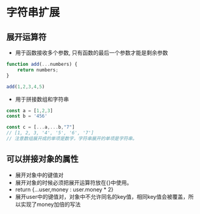# 字符串扩展

## 展开运算符

* 用于函数接收多个参数, 只有函数的最后一个参数才能是剩余参数

```javascript
function add(...numbers) {
    return numbers;
}

add(1,2,3,4,5)
```

* 用于拼接数组和字符串
  
```javascript
const a = [1,2,3]
const b = '456'

const c = [...a,...b,"7"]
// [1, 2, 3, '4', '5', '6', '7']
// 注意数组展开成的单项是数字，字符串展开的单项是字符串。
```

## 可以拼接对象的属性

* 展开对象中的键值对
* 展开对象的时候必须把展开运算符放在{}中使用。
* return {...user,money : user.money * 2}
* 展开user中的键值对，对象中不允许同名的key值，相同key值会被覆盖，所以实现了money加倍的写法